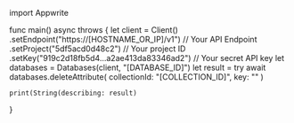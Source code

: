 import Appwrite

func main() async throws {
    let client = Client()
      .setEndpoint("https://[HOSTNAME_OR_IP]/v1") // Your API Endpoint
      .setProject("5df5acd0d48c2") // Your project ID
      .setKey("919c2d18fb5d4...a2ae413da83346ad2") // Your secret API key
    let databases = Databases(client, "[DATABASE_ID]")
    let result = try await databases.deleteAttribute(
        collectionId: "[COLLECTION_ID]",
        key: ""
    )

    print(String(describing: result)
}
